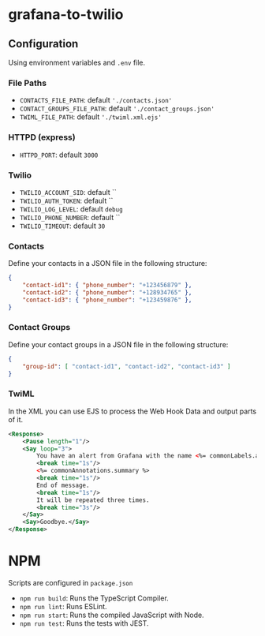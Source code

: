 # grafana-to-twilio

## Configuration

Using environment variables and `.env` file.

### File Paths

- `CONTACTS_FILE_PATH`: default `'./contacts.json'`
- `CONTACT_GROUPS_FILE_PATH`: default `'./contact_groups.json'`
- `TWIML_FILE_PATH`: default `'./twiml.xml.ejs'`

### HTTPD (express)

- `HTTPD_PORT`: default `3000`

### Twilio

- `TWILIO_ACCOUNT_SID`: default ``
- `TWILIO_AUTH_TOKEN`: default ``
- `TWILIO_LOG_LEVEL`: default `debug`
- `TWILIO_PHONE_NUMBER`: default ``
- `TWILIO_TIMEOUT`: default `30`

### Contacts

Define your contacts in a JSON file in the following structure:

```json
{
    "contact-id1": { "phone_number": "+123456879" },
    "contact-id2": { "phone_number": "+128934765" },
    "contact-id3": { "phone_number": "+123459876" },
}
```

### Contact Groups

Define your contact groups in a JSON file in the following structure:

```json
{
    "group-id": [ "contact-id1", "contact-id2", "contact-id3" ]
}
```

### TwiML

In the XML you can use EJS to process the Web Hook Data and output parts of it.

```xml
<Response>
	<Pause length="1"/>
	<Say loop="3">
		You have an alert from Grafana with the name <%= commonLabels.alertname %>. Message:
		<break time="1s"/>
		<%= commonAnnotations.summary %>
		<break time="1s"/>
		End of message.
		<break time="1s"/>
		It will be repeated three times.
		<break time="3s"/>
	</Say>
	<Say>Goodbye.</Say>
</Response>
```

# NPM

Scripts are configured in `package.json`

* `npm run build`: Runs the TypeScript Compiler.
* `npm run lint`: Runs ESLint.
* `npm run start`: Runs the compiled JavaScript with Node.
* `npm run test`: Runs the tests with JEST.
